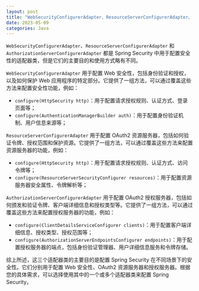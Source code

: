 ```yaml
---
layout: post
title: "WebSecurityConfigurerAdapter、ResourceServerConfigurerAdapter、AuthorizationServerConfigurerAdapter 的区别"
date: 2023-05-09
categories: Java
---
```

        

`WebSecurityConfigurerAdapter`、`ResourceServerConfigurerAdapter` 和 `AuthorizationServerConfigurerAdapter` 都是 Spring Security 中用于配置安全性的适配器类，但是它们的主要目的和使用方式略有不同。

`WebSecurityConfigurerAdapter` 用于配置 Web 安全性，包括身份验证和授权，以及如何保护 Web 应用程序的特定部分。它提供了一组方法，可以通过覆盖这些方法来配置安全性功能，例如：

- `configure(HttpSecurity http)`：用于配置请求授权规则、认证方式、登录页面等；
- `configure(AuthenticationManagerBuilder auth)`：用于配置身份验证机制、用户信息来源等；

`ResourceServerConfigurerAdapter` 用于配置 OAuth2 资源服务器，包括如何验证令牌、授权范围和保护资源。它提供了一组方法，可以通过覆盖这些方法来配置资源服务器的功能，例如：

- `configure(HttpSecurity http)`：用于配置请求授权规则、认证方式、访问令牌等；
- `configure(ResourceServerSecurityConfigurer resources)`：用于配置资源服务器安全属性、令牌解析等；

`AuthorizationServerConfigurerAdapter` 用于配置 OAuth2 授权服务器，包括如何颁发和验证令牌、客户端详细信息和授权类型等。它提供了一组方法，可以通过覆盖这些方法来配置授权服务器的功能，例如：

- `configure(ClientDetailsServiceConfigurer clients)`：用于配置客户端详细信息、授权类型、授权范围等；
- `configure(AuthorizationServerEndpointsConfigurer endpoints)`：用于配置授权服务器的端点，包括身份验证管理器、用户详细信息服务和令牌存储。

综上所述，这三个适配器类的主要目的是配置 Spring Security 在不同场景下的安全性。它们分别用于配置 Web 安全性、OAuth2 资源服务器和授权服务器。根据您的具体需求，可以选择使用其中的一个或多个适配器类来配置 Spring Security。
